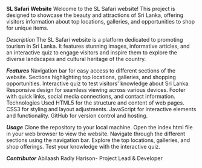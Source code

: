 
**SL Safari Website**
Welcome to the SL Safari website! This project is designed to showcase the beauty and attractions of Sri Lanka, offering visitors information about top locations, galleries, and opportunities to shop for unique items.

_Description_
The SL Safari website is a platform dedicated to promoting tourism in Sri Lanka. It features stunning images, informative articles, and an interactive quiz to engage visitors and inspire them to explore the diverse landscapes and cultural heritage of the country.

_**Features**_
Navigation bar for easy access to different sections of the website.
Sections highlighting top locations, galleries, and shopping opportunities.
Interactive quiz to test visitors' knowledge about Sri Lanka.
Responsive design for seamless viewing across various devices.
Footer with quick links, social media connections, and contact information.
Technologies Used
HTML5 for the structure and content of web pages.
CSS3 for styling and layout adjustments.
JavaScript for interactive elements and functionality.
GitHub for version control and hosting.

_**Usage**_
Clone the repository to your local machine.
Open the index.html file in your web browser to view the website.
Navigate through the different sections using the navigation bar.
Explore the top locations, galleries, and shop offerings.
Test your knowledge with the interactive quiz.

_**Contributor**_
Abilaash Radly Harison- Project Lead & Developer
